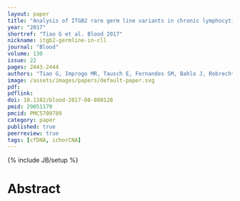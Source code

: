 ```yaml
---
layout: paper
title: "Analysis of ITGB2 rare germ line variants in chronic lymphocytic leukemia"
year: "2017"
shortref: "Tiao G et al. Blood 2017"
nickname: itgb2-germline-in-cll
journal: "Blood"
volume: 130
issue: 22
pages: 2443-2444
authors: "Tiao G, Improgo MR, Tausch E, Fernandes SM, Bahlo J, Robrecht S, Fischer K, Hallek M, Stilgenbauer S, Kiezun A, Getz G, Brown JR"
image: /assets/images/papers/default-paper.svg
pdf:
pdflink:
doi: 10.1182/blood-2017-08-800128
pmid: 29051179
pmcid: PMC5709789
category: paper
published: true
peerreview: true
tags: [cfDNA, ichorCNA]
---
```

{% include JB/setup %}

# Abstract
